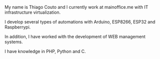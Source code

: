 My name is Thiago Couto and I currently work at mainoffice.me with IT infrastructure virtualization.

I develop several types of automations with Arduino, ESP8266, ESP32 and Raspberrypi.

In addition, I have worked with the development of WEB management systems.

I have knowledge in PHP, Python and C.
